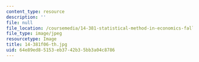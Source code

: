 ```yaml
---
content_type: resource
description: ''
file: null
file_location: /coursemedia/14-381-statistical-method-in-economics-fall-2006/64e89ed85153eb3742b35bb3a04c8786_14-381f06-th.jpg
file_type: image/jpeg
resourcetype: Image
title: 14-381f06-th.jpg
uid: 64e89ed8-5153-eb37-42b3-5bb3a04c8786
---
```


